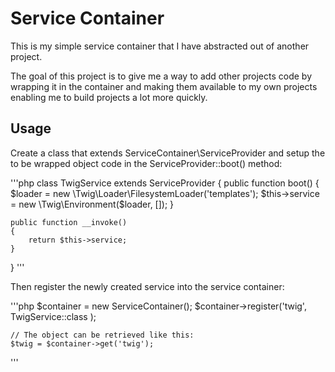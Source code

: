 # Service Container

This is my simple service container that I have abstracted out of another project.

The goal of this project is to give me a way to add other projects code by wrapping it in the container 
and making them available to my own projects enabling me to build projects a lot more quickly.

## Usage

Create a class that extends ServiceContainer\ServiceProvider and setup the to be wrapped object code
in the ServiceProvider::boot() method:

'''php
class TwigService extends ServiceProvider
{
    public function boot()
    {
        $loader = new \Twig\Loader\FilesystemLoader('templates');
        $this->service = new \Twig\Environment($loader, []);
    }

    public function __invoke()
    {
        return $this->service;
    }
}
'''

Then register the newly created service into the service container:

'''php
    $container = new ServiceContainer();
    $container->register('twig', TwigService::class );
    
    // The object can be retrieved like this:
    $twig = $container->get('twig');

'''
